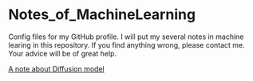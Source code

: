 # Notes_of_MachineLearning
Config files for my GitHub profile. I will put my several notes in machine learing in this repository. If you find anything wrong, please contact me. Your advice will be of great help.

[A note about Diffusion model](http://htmlpreview.github.io/?https://github.com/LaTexAllen/Notes_of_MachineLearning/blob/main/Notes_Diffusion_arxiv_2403.18103.html)
